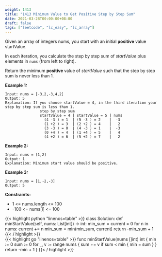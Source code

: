```yaml
---
weight: 1413
title: "1413 Minimum Value to Get Positive Step by Step Sum"
date: 2021-03-28T00:00:00+08:00
draft: false
tags: ["leetcode", "lc_easy", "lc_array"]
---
```


Given an array of integers nums, you start with an initial **positive** value startValue.

In each iteration, you calculate the step by step sum of _startValue_ plus elements in `nums` (from left to right).

Return the minimum **positive** value of _startValue_ such that the step by step sum is never less than 1.

**Example 1:**
```
Input: nums = [-3,2,-3,4,2]
Output: 5
Explanation: If you choose startValue = 4, in the third iteration your step by step sum is less than 1.
                step by step sum
                startValue = 4 | startValue = 5 | nums
                  (4 -3 ) = 1  | (5 -3 ) = 2    |  -3
                  (1 +2 ) = 3  | (2 +2 ) = 4    |   2
                  (3 -3 ) = 0  | (4 -3 ) = 1    |  -3
                  (0 +4 ) = 4  | (1 +4 ) = 5    |   4
                  (4 +2 ) = 6  | (5 +2 ) = 7    |   2
```
**Example 2:**
```
Input: nums = [1,2]
Output: 1
Explanation: Minimum start value should be positive.
```
**Example 3:**
```
Input: nums = [1,-2,-3]
Output: 5
```

**Constraints:**
- 1 <= nums.length <= 100
- -100 <= nums[i] <= 100

<div class="tabs"></div>
<div class="tab-content">
<div id="python" class="lang">
{{< highlight python "linenos=table" >}}
class Solution:
    def minStartValue(self, nums: List[int]) -> int:
        min_sum = current = 0
        for n in nums:
            current += n
            min_sum = min(min_sum, current)
        return -min_sum + 1
{{< / highlight >}}
</div>

<div id="golang" class="lang">
{{< highlight go "linenos=table" >}}
func minStartValue(nums []int) int {
    min := 0
    sum := 0
    for _, v := range nums {
        sum += v
        if sum < min {
            min = sum
        }
    }
    return -min + 1
}
{{< / highlight >}}
</div>
</div>

